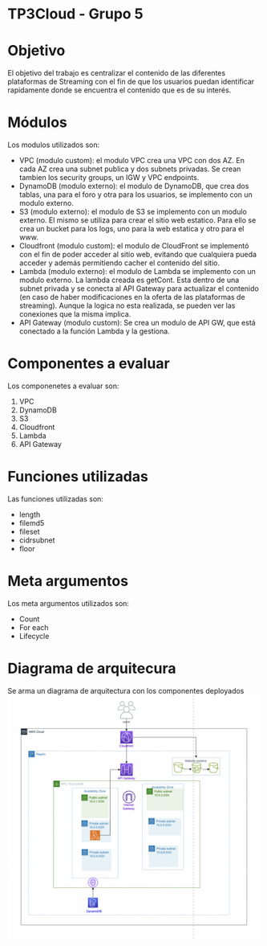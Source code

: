 # TP3Cloud - Grupo 5

# Objetivo
El objetivo del trabajo es centralizar el contenido de las diferentes plataformas de Streaming con el fin de que los usuarios puedan identificar rapidamente donde se encuentra el contenido que es de su interés.

# Módulos

Los modulos utilizados son:
- VPC (modulo custom): el modulo VPC crea una VPC con dos AZ. En cada AZ crea una subnet publica y dos subnets privadas. Se crean tambien los security groups, un IGW y VPC endpoints.
- DynamoDB (modulo externo): el modulo de DynamoDB, que crea dos tablas, una para el foro y otra para los usuarios, se implemento con un modulo externo.
- S3 (modulo externo): el modulo de S3 se implemento con un modulo externo. El mismo se utiliza para crear el sitio web estatico. Para ello se crea un bucket para los logs, uno para la web estatica y otro para el www.
- Cloudfront (modulo custom): el modulo de CloudFront se implementó con el fin de poder acceder al sitio web, evitando que cualquiera pueda acceder y además permitiendo cacher el contenido del sitio.
- Lambda (modulo externo): el modulo de Lambda se implemento con un modulo externo. La lambda creada es getCont. Esta dentro de una subnet privada y se conecta al API Gateway para actualizar el contenido (en caso de haber modificaciones en la oferta de las plataformas de streaming). Aunque la logica no esta realizada, se pueden ver las conexiones que la misma implica.  
- API Gateway (modulo custom): Se crea un modulo de API GW, que está conectado a la función Lambda y la gestiona.

# Componentes a evaluar
Los componenetes a evaluar son:
1. VPC
2. DynamoDB
3. S3
4. Cloudfront
5. Lambda
6. API Gateway

# Funciones utilizadas
Las funciones utilizadas son:
- length
- filemd5
- fileset
- cidrsubnet
- floor

# Meta argumentos
Los meta argumentos utilizados son:
- Count
- For each
- Lifecycle

# Diagrama de arquitecura
Se arma un diagrama de arquitectura con los componentes deployados
![image](Diagrama.png) 



